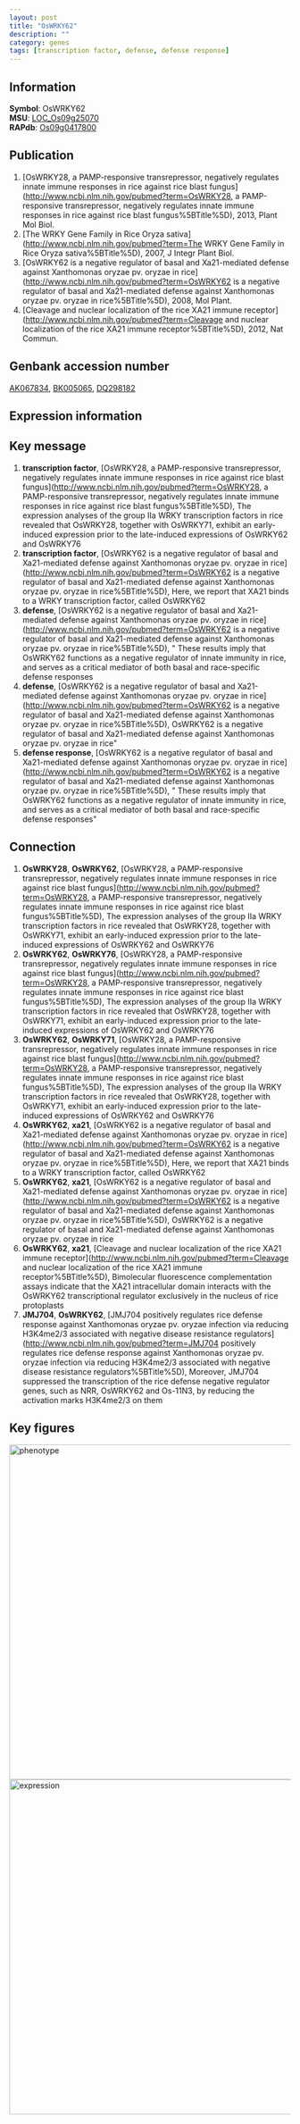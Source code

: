 ```yaml
---
layout: post
title: "OsWRKY62"
description: ""
category: genes
tags: [transcription factor, defense, defense response]
---
```


## Information
__Symbol__: OsWRKY62  
__MSU__: [LOC_Os09g25070](http://rice.plantbiology.msu.edu/cgi-bin/ORF_infopage.cgi?orf=LOC_Os09g25070)  
__RAPdb__: [Os09g0417800](http://rapdb.dna.affrc.go.jp/viewer/gbrowse_details/irgsp1?name=Os09g0417800)  

## Publication
1. [OsWRKY28, a PAMP-responsive transrepressor, negatively regulates innate immune responses in rice against rice blast fungus](http://www.ncbi.nlm.nih.gov/pubmed?term=OsWRKY28, a PAMP-responsive transrepressor, negatively regulates innate immune responses in rice against rice blast fungus%5BTitle%5D), 2013, Plant Mol Biol.
2. [The WRKY Gene Family in Rice Oryza sativa](http://www.ncbi.nlm.nih.gov/pubmed?term=The WRKY Gene Family in Rice Oryza sativa%5BTitle%5D), 2007, J Integr Plant Biol.
3. [OsWRKY62 is a negative regulator of basal and Xa21-mediated defense against Xanthomonas oryzae pv. oryzae in rice](http://www.ncbi.nlm.nih.gov/pubmed?term=OsWRKY62 is a negative regulator of basal and Xa21-mediated defense against Xanthomonas oryzae pv. oryzae in rice%5BTitle%5D), 2008, Mol Plant.
4. [Cleavage and nuclear localization of the rice XA21 immune receptor](http://www.ncbi.nlm.nih.gov/pubmed?term=Cleavage and nuclear localization of the rice XA21 immune receptor%5BTitle%5D), 2012, Nat Commun.

## Genbank accession number
[AK067834](http://www.ncbi.nlm.nih.gov/nuccore/AK067834), [BK005065](http://www.ncbi.nlm.nih.gov/nuccore/BK005065), [DQ298182](http://www.ncbi.nlm.nih.gov/nuccore/DQ298182)  

## Expression information

## Key message
1. __transcription factor__, [OsWRKY28, a PAMP-responsive transrepressor, negatively regulates innate immune responses in rice against rice blast fungus](http://www.ncbi.nlm.nih.gov/pubmed?term=OsWRKY28, a PAMP-responsive transrepressor, negatively regulates innate immune responses in rice against rice blast fungus%5BTitle%5D),  The expression analyses of the group IIa WRKY transcription factors in rice revealed that OsWRKY28, together with OsWRKY71, exhibit an early-induced expression prior to the late-induced expressions of OsWRKY62 and OsWRKY76
2. __transcription factor__, [OsWRKY62 is a negative regulator of basal and Xa21-mediated defense against Xanthomonas oryzae pv. oryzae in rice](http://www.ncbi.nlm.nih.gov/pubmed?term=OsWRKY62 is a negative regulator of basal and Xa21-mediated defense against Xanthomonas oryzae pv. oryzae in rice%5BTitle%5D),  Here, we report that XA21 binds to a WRKY transcription factor, called OsWRKY62
3. __defense__, [OsWRKY62 is a negative regulator of basal and Xa21-mediated defense against Xanthomonas oryzae pv. oryzae in rice](http://www.ncbi.nlm.nih.gov/pubmed?term=OsWRKY62 is a negative regulator of basal and Xa21-mediated defense against Xanthomonas oryzae pv. oryzae in rice%5BTitle%5D), " These results imply that OsWRKY62 functions as a negative regulator of innate immunity in rice, and serves as a critical mediator of both basal and race-specific defense responses
4. __defense__, [OsWRKY62 is a negative regulator of basal and Xa21-mediated defense against Xanthomonas oryzae pv. oryzae in rice](http://www.ncbi.nlm.nih.gov/pubmed?term=OsWRKY62 is a negative regulator of basal and Xa21-mediated defense against Xanthomonas oryzae pv. oryzae in rice%5BTitle%5D), OsWRKY62 is a negative regulator of basal and Xa21-mediated defense against Xanthomonas oryzae pv. oryzae in rice"
5. __defense response__, [OsWRKY62 is a negative regulator of basal and Xa21-mediated defense against Xanthomonas oryzae pv. oryzae in rice](http://www.ncbi.nlm.nih.gov/pubmed?term=OsWRKY62 is a negative regulator of basal and Xa21-mediated defense against Xanthomonas oryzae pv. oryzae in rice%5BTitle%5D), " These results imply that OsWRKY62 functions as a negative regulator of innate immunity in rice, and serves as a critical mediator of both basal and race-specific defense responses"

## Connection
1. __OsWRKY28__, __OsWRKY62__, [OsWRKY28, a PAMP-responsive transrepressor, negatively regulates innate immune responses in rice against rice blast fungus](http://www.ncbi.nlm.nih.gov/pubmed?term=OsWRKY28, a PAMP-responsive transrepressor, negatively regulates innate immune responses in rice against rice blast fungus%5BTitle%5D),  The expression analyses of the group IIa WRKY transcription factors in rice revealed that OsWRKY28, together with OsWRKY71, exhibit an early-induced expression prior to the late-induced expressions of OsWRKY62 and OsWRKY76
2. __OsWRKY62__, __OsWRKY76__, [OsWRKY28, a PAMP-responsive transrepressor, negatively regulates innate immune responses in rice against rice blast fungus](http://www.ncbi.nlm.nih.gov/pubmed?term=OsWRKY28, a PAMP-responsive transrepressor, negatively regulates innate immune responses in rice against rice blast fungus%5BTitle%5D),  The expression analyses of the group IIa WRKY transcription factors in rice revealed that OsWRKY28, together with OsWRKY71, exhibit an early-induced expression prior to the late-induced expressions of OsWRKY62 and OsWRKY76
3. __OsWRKY62__, __OsWRKY71__, [OsWRKY28, a PAMP-responsive transrepressor, negatively regulates innate immune responses in rice against rice blast fungus](http://www.ncbi.nlm.nih.gov/pubmed?term=OsWRKY28, a PAMP-responsive transrepressor, negatively regulates innate immune responses in rice against rice blast fungus%5BTitle%5D),  The expression analyses of the group IIa WRKY transcription factors in rice revealed that OsWRKY28, together with OsWRKY71, exhibit an early-induced expression prior to the late-induced expressions of OsWRKY62 and OsWRKY76
4. __OsWRKY62__, __xa21__, [OsWRKY62 is a negative regulator of basal and Xa21-mediated defense against Xanthomonas oryzae pv. oryzae in rice](http://www.ncbi.nlm.nih.gov/pubmed?term=OsWRKY62 is a negative regulator of basal and Xa21-mediated defense against Xanthomonas oryzae pv. oryzae in rice%5BTitle%5D),  Here, we report that XA21 binds to a WRKY transcription factor, called OsWRKY62
5. __OsWRKY62__, __xa21__, [OsWRKY62 is a negative regulator of basal and Xa21-mediated defense against Xanthomonas oryzae pv. oryzae in rice](http://www.ncbi.nlm.nih.gov/pubmed?term=OsWRKY62 is a negative regulator of basal and Xa21-mediated defense against Xanthomonas oryzae pv. oryzae in rice%5BTitle%5D), OsWRKY62 is a negative regulator of basal and Xa21-mediated defense against Xanthomonas oryzae pv. oryzae in rice
6. __OsWRKY62__, __xa21__, [Cleavage and nuclear localization of the rice XA21 immune receptor](http://www.ncbi.nlm.nih.gov/pubmed?term=Cleavage and nuclear localization of the rice XA21 immune receptor%5BTitle%5D),  Bimolecular fluorescence complementation assays indicate that the XA21 intracellular domain interacts with the OsWRKY62 transcriptional regulator exclusively in the nucleus of rice protoplasts
7. __JMJ704__, __OsWRKY62__, [JMJ704 positively regulates rice defense response against Xanthomonas oryzae pv.  oryzae infection via reducing H3K4me2/3 associated with negative disease resistance regulators](http://www.ncbi.nlm.nih.gov/pubmed?term=JMJ704 positively regulates rice defense response against Xanthomonas oryzae pv.  oryzae infection via reducing H3K4me2/3 associated with negative disease resistance regulators%5BTitle%5D), Moreover, JMJ704 suppressed the transcription of the rice defense negative regulator genes, such as NRR, OsWRKY62 and Os-11N3, by reducing the activation marks H3K4me2/3 on them

## Key figures
<img src="http://ricencode.github.io/images/OsWRKY62.pheno.png" alt="phenotype"  style="width: 600px;"/>

<img src="http://ricencode.github.io/images/OsWRKY62.exp.png" alt="expression"  style="width: 600px;"/>


